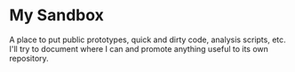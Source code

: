 # My Sandbox

A place to put public prototypes, quick and dirty code, analysis scripts, etc.  I'll try to document where I can and promote anything useful to its own repository.

